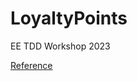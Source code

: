 # LoyaltyPoints
EE TDD Workshop 2023

[Reference](https://gist.github.com/DhavalDalal/277465e43c01460d6ff3030ae6462d8e)
